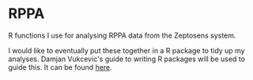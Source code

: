 # RPPA
R functions I use for analysing RPPA data from the Zeptosens system.

I would like to eventually put these together in a R package to tidy up my analyses. Damjan Vukcevic's guide to writing R packages will be used to guide this. It can be found [here](http://damjan.vukcevic.net/2016/09/20/writing-and-managing-r-packages/).


